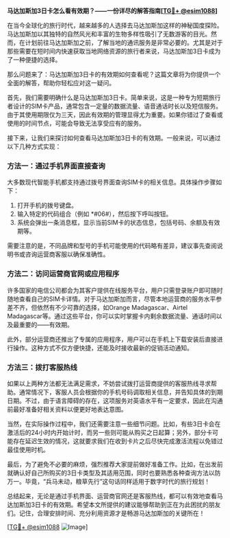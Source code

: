 **马达加斯加3日卡怎么看有效期？——一份详尽的解答指南[[TG💪+ @esim1088](https://t.me/s/esim1088)]**

在当今全球化的旅行时代，越来越多的人选择去马达加斯加这样的神秘国度探险。马达加斯加以其独特的自然风光和丰富的生物多样性吸引了无数游客的目光。然而，在计划前往马达加斯加之前，了解当地的通讯服务是非常必要的。尤其是对于那些需要在短时间内快速获取当地网络资源的旅行者来说，马达加斯加3日卡成为了一种便捷的选择。

那么问题来了：马达加斯加3日卡的有效期如何查看呢？这篇文章将为你提供一个全面的解答，帮助你轻松应对这一疑问。

首先，我们需要明确什么是马达加斯加3日卡。简单来说，这是一种专为短期旅行者设计的SIM卡产品，通常包含一定量的数据流量、语音通话时长以及短信服务。由于其使用期限仅为三天，因此有效期的管理显得尤为重要。如果你错过了查看或使用的时间节点，可能会导致无法享受应有的服务。

接下来，让我们来探讨如何查看马达加斯加3日卡的有效期。一般来说，可以通过以下几种方式实现：

### 方法一：通过手机界面直接查询

大多数现代智能手机都支持通过拨号界面查询SIM卡的相关信息。具体操作步骤如下：

1. 打开手机的拨号键盘。
2. 输入特定的代码组合（例如 *#06#），然后按下呼叫按钮。
3. 系统会弹出一条消息框，显示当前SIM卡的状态信息，包括号码、余额及有效期等。

需要注意的是，不同品牌和型号的手机可能使用的代码略有差异，建议事先查阅说明书或咨询运营商客服以确保准确性。

### 方法二：访问运营商官网或应用程序

许多国家的电信公司都会为其客户提供在线服务平台，用户只需登录账户即可随时随地查看自己的SIM卡详情。对于马达加斯加而言，尽管本地运营商的服务水平参差不齐，但依然有不少可靠的选择，如Orange Madagascar、Airtel Madagascar等。通过这些平台，你可以实时掌握卡内剩余数据流量、通话时间以及最重要的——有效期。

此外，部分运营商还推出了专属的应用程序，用户可以在手机上下载安装后直接进行操作。这种方式不仅方便快捷，还能及时接收最新的促销活动通知。

### 方法三：拨打客服热线

如果以上两种方法都无法满足需求，不妨尝试拨打运营商提供的客服热线寻求帮助。通常情况下，客服人员会根据你的手机号码调取相关信息，并告知具体的到期日期。不过，由于语言障碍的存在，这项服务对英语水平有一定要求，因此在沟通前最好准备好相关资料以便更好地表达意图。

当然，在实际操作过程中，我们还需要注意一些细节问题。比如，有些3日卡会在激活后的24小时内开始计时，而另一些则可能从购买之日起算；另外，部分卡可能存在延迟生效的情况，这就要求我们在收到卡片之后尽快完成激活流程以免错过最佳使用时机。

最后，为了避免不必要的麻烦，强烈推荐大家提前做好准备工作。比如，在出发前就确认好自己所购买的3日卡类型及其适用范围，同时也要熟悉各种查询方法以防万一。毕竟，“兵马未动，粮草先行”这句话同样适用于数字时代的旅行规划！

总结起来，无论是通过手机界面、运营商官网还是客服热线，都可以有效地查看马达加斯加3日卡的有效期。希望本文所提供的建议能够帮助到正在为此困扰的朋友们。记住，合理安排时间、充分利用资源才是畅游马达加斯加的关键所在！

[[TG💪+ @esim1088](https://t.me/s/esim1088) ![Image](https://i.postimg.cc/4NQfJmqS/Snipaste-2025-05-13-00-14-12.png)]